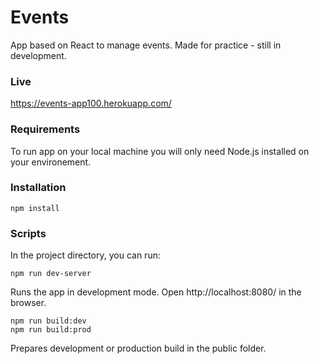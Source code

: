 # Events

App based on React to manage events. Made for practice - still in development.

### Live 

https://events-app100.herokuapp.com/

### Requirements

To run app on your local machine you will only need Node.js installed on your environement.

### Installation

```
npm install
```

### Scripts
In the project directory, you can run:

```
npm run dev-server
```
Runs the app in development mode.
Open http://localhost:8080/ in the browser.

```
npm run build:dev
npm run build:prod
```
Prepares development or production build in the public folder.
